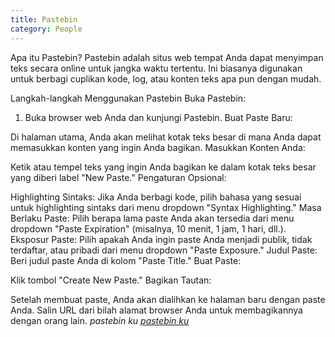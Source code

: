 ```yaml
---
title: Pastebin
category: People
---
```


Apa itu Pastebin?
Pastebin adalah situs web tempat Anda dapat menyimpan teks secara online untuk jangka waktu tertentu. Ini biasanya digunakan untuk berbagi cuplikan kode, log, atau konten teks apa pun dengan mudah.

<!-- more -->

Langkah-langkah Menggunakan Pastebin
Buka Pastebin:

1. Buka browser web Anda dan kunjungi Pastebin.
Buat Paste Baru:

Di halaman utama, Anda akan melihat kotak teks besar di mana Anda dapat memasukkan konten yang ingin Anda bagikan.
Masukkan Konten Anda:

Ketik atau tempel teks yang ingin Anda bagikan ke dalam kotak teks besar yang diberi label "New Paste."
Pengaturan Opsional:

Highlighting Sintaks: Jika Anda berbagi kode, pilih bahasa yang sesuai untuk highlighting sintaks dari menu dropdown "Syntax Highlighting."
Masa Berlaku Paste: Pilih berapa lama paste Anda akan tersedia dari menu dropdown "Paste Expiration" (misalnya, 10 menit, 1 jam, 1 hari, dll.).
Eksposur Paste: Pilih apakah Anda ingin paste Anda menjadi publik, tidak terdaftar, atau pribadi dari menu dropdown "Paste Exposure."
Judul Paste: Beri judul paste Anda di kolom "Paste Title."
Buat Paste:

Klik tombol "Create New Paste."
Bagikan Tautan:

Setelah membuat paste, Anda akan dialihkan ke halaman baru dengan paste Anda. Salin URL dari bilah alamat browser Anda untuk membagikannya dengan orang lain.
_pastebin ku [pastebin ku](https://pastebin.com/Ge1Lf7AV)_
